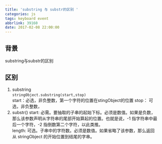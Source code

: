 ```yaml
---
title: 'substring 与 substr的区别 '
categories: js
tags: keyboard event
abbrlink: 39160
date: 2017-02-08 22:00:00
---
```



## 背景
substring与substr的区别
## 区别
1. substring    
`stringObject.substring(start,stop)`    
start：必选，非负整数，第一个字符的位置在stingObject的位置
stop： 可选，非负整数，
2. substr() 
start: 必需。要抽取的子串的起始下标。必须是数值。如果是负数，那么该参数声明从字符串的尾部开始算起的位置。也就是说，-1 指字符串中最后一个字符，-2 指倒数第二个字符，以此类推。    
length: 可选。子串中的字符数。必须是数值。如果省略了该参数，那么返回从 stringObject 的开始位置到结尾的字串。





